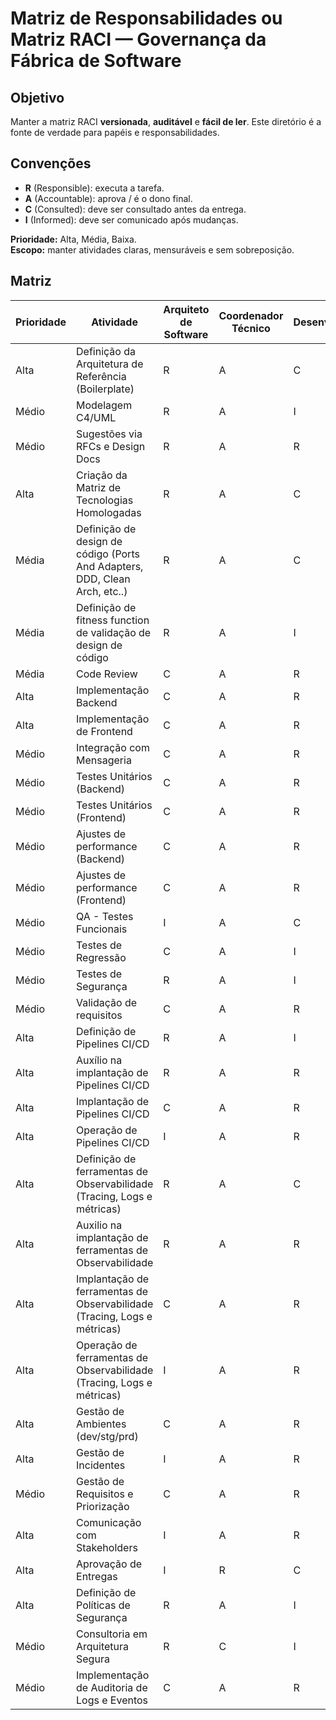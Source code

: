 # Matriz de Responsabilidades ou Matriz RACI — Governança da Fábrica de Software

## Objetivo

Manter a matriz RACI **versionada**, **auditável** e **fácil de ler**. Este diretório é a fonte de verdade para papéis e responsabilidades.

## Convenções

- **R** (Responsible): executa a tarefa.
- **A** (Accountable): aprova / é o dono final.
- **C** (Consulted): deve ser consultado antes da entrega.
- **I** (Informed): deve ser comunicado após mudanças.

**Prioridade:** Alta, Média, Baixa.  
**Escopo:** manter atividades claras, mensuráveis e sem sobreposição.

## Matriz

| Prioridade | Atividade                                                                  | Arquiteto de Software | Coordenador Técnico | Desenvolvedor | Gestor da área 
| ---------- | -------------------------------------------------------------------------- | --------------------- | ------------------- | ------------- | ----------
| Alta       | Definição da Arquitetura de Referência (Boilerplate)                       | R                     | A                   | C             | I
| Médio      | Modelagem C4/UML                                                           | R                     | A                   | I             | I
| Médio      | Sugestões via RFCs e Design Docs                                           | R                     | A                   | R             | I
| Alta       | Criação da Matriz de Tecnologias Homologadas                               | R                     | A                   | C             | I
| Média      | Definição de design de código (Ports And Adapters, DDD, Clean Arch, etc..) | R                     | A                   | C             | I
| Média      | Definição de fitness function de validação de design de código             | R                     | A                   | I             | I
| Média      | Code Review                                                                | C                     | A                   | R             | I
| Alta       | Implementação Backend                                                      | C                     | A                   | R             | I
| Alta       | Implementação de Frontend                                                  | C                     | A                   | R             | I
| Médio      | Integração com Mensageria                                                  | C                     | A                   | R             | I
| Médio      | Testes Unitários (Backend)                                                 | C                     | A                   | R             | I
| Médio      | Testes Unitários (Frontend)                                                | C                     | A                   | R             | I
| Médio      | Ajustes de performance (Backend)                                           | C                     | A                   | R             | I
| Médio      | Ajustes de performance (Frontend)                                          | C                     | A                   | R             | I
| Médio      | QA - Testes Funcionais                                                     | I                     | A                   | C             | I
| Médio      | Testes de Regressão                                                        | C                     | A                   | I             | I
| Médio      | Testes de Segurança                                                        | R                     | A                   | I             | I
| Médio      | Validação de requisitos                                                    | C                     | A                   | R             | I
| Alta       | Definição de Pipelines CI/CD                                               | R                     | A                   | I             | I
| Alta       | Auxílio na implantação de Pipelines CI/CD                                  | R                     | A                   | R             | I
| Alta       | Implantação de Pipelines CI/CD                                             | C                     | A                   | R             | I
| Alta       | Operação de Pipelines CI/CD                                                | I                     | A                   | R             | I
| Alta       | Definição de ferramentas de Observabilidade (Tracing, Logs e métricas)     | R                     | A                   | C             | I
| Alta       | Auxilio na implantação de ferramentas de Observabilidade                   | R                     | A                   | R             | I
| Alta       | Implantação de ferramentas de Observabilidade (Tracing, Logs e métricas)   | C                     | A                   | R             | I
| Alta       | Operação de ferramentas de Observabilidade (Tracing, Logs e métricas)      | I                     | A                   | R             | I
| Alta       | Gestão de Ambientes (dev/stg/prd)                                          | C                     | A                   | R             | I
| Alta       | Gestão de Incidentes                                                       | I                     | A                   | R             | I
| Médio      | Gestão de Requisitos e Priorização                                         | C                     | A                   | R             | I
| Alta       | Comunicação com Stakeholders                                               | I                     | A                   | R             | I
| Alta       | Aprovação de Entregas                                                      | I                     | R                   | C             | A
| Alta       | Definição de Políticas de Segurança                                        | R                     | A                   | I             | I
| Médio      | Consultoria em Arquitetura Segura                                          | R                     | C                   | I             | A
| Médio      | Implementação de Auditoria de Logs e Eventos                               | C                     | A                   | R             | I

